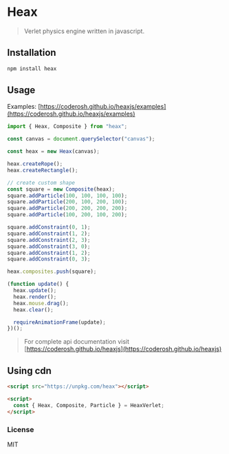 # Heax

> Verlet physics engine written in javascript.

## Installation

```bash
npm install heax
```

## Usage

Examples: [https://coderosh.github.io/heaxjs/examples](https://coderosh.github.io/heaxjs/examples)

```js
import { Heax, Composite } from "heax";

const canvas = document.querySelector("canvas");

const heax = new Heax(canvas);

heax.createRope();
heax.createRectangle();

// create custom shape
const square = new Composite(heax);
square.addParticle(100, 100, 100, 100);
square.addParticle(200, 100, 200, 100);
square.addParticle(200, 200, 200, 200);
square.addParticle(100, 200, 100, 200);

square.addConstraint(0, 1);
square.addConstraint(1, 2);
square.addConstraint(2, 3);
square.addConstraint(3, 0);
square.addConstraint(1, 2);
square.addConstraint(0, 3);

heax.composites.push(square);

(function update() {
  heax.update();
  heax.render();
  heax.mouse.drag();
  heax.clear();

  requireAnimationFrame(update);
})();
```

> For complete api documentation visit [https://coderosh.github.io/heaxjs](https://coderosh.github.io/heaxjs)

## Using cdn

```html
<script src="https://unpkg.com/heax"></script>

<script>
  const { Heax, Composite, Particle } = HeaxVerlet;
</script>
```

### License

MIT
